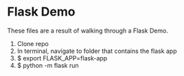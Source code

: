 # Flask Demo

These files are a result of walking through a Flask Demo.

1. Clone repo
2. In terminal, navigate to folder that contains the flask app
3. $ export FLASK_APP=flask-app
4. $ python -m flask run
